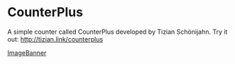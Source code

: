 # CounterPlus
A simple counter called CounterPlus developed by Tizian Schönijahn.
Try it out: http://tizian.link/counterplus

[ImageBanner](https://github.com/TizianSchoenijahn/CounterPlus/blob/main/MarketingImageCounterPlus.png)
